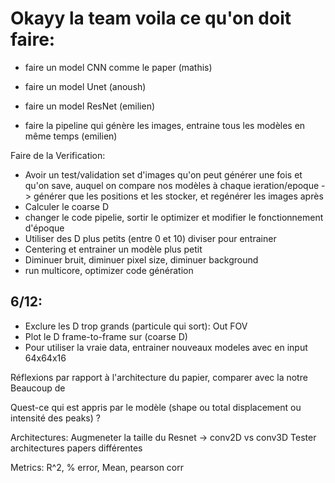 # Okayy la team voila ce qu'on doit faire:

- faire un model CNN comme le paper (mathis)
- faire un model Unet (anoush)
- faire un model ResNet (emilien)

- faire la pipeline qui génère les images, entraine tous les modèles en même temps (emilien)




Faire de la Verification: 
- Avoir un test/validation set d'images qu'on peut générer une fois et qu'on save, auquel on compare nos modèles à chaque ieration/epoque -> générer que les positions et les stocker, et regénérer les images après 
- Calculer le coarse D
- changer le code pipelie, sortir le optimizer et modifier le fonctionnement d'époque
- Utiliser des D plus petits (entre 0 et 10) diviser pour entrainer 
- Centering et entrainer un modèle plus petit 
- Diminuer bruit, diminuer pixel size, diminuer background 
- run multicore, optimizer code génération



## 6/12:

- Exclure les D trop grands (particule qui sort): Out FOV
- Plot le D frame-to-frame sur (coarse  D)
- Pour utiliser la vraie data, entrainer nouveaux modeles avec en input 64x64x16

Réflexions par rapport à l'architecture du papier, comparer avec la notre
Beaucoup de 

Quest-ce qui est appris par le modèle (shape ou total displacement ou intensité des peaks) ?


Architectures:
Augmeneter la taille du Resnet -> conv2D vs conv3D
Tester architectures papers différentes

Metrics: 
R^2, % error, Mean, pearson corr

